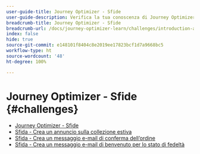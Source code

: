 ```yaml
---
user-guide-title: Journey Optimizer - Sfide
user-guide-description: Verifica la tua conoscenza di Journey Optimizer applicando ciò che hai imparato per risolvere i casi d’uso reali.
breadcrumb-title: Journey Optimizer - Sfide
breadcrumb-url: /docs/journey-optimizer-learn/challenges/introduction-and-prerequisites.html
index: false
hide: true
source-git-commit: e148101f8404c8e2019ee17823bcf1d7a9668bc5
workflow-type: ht
source-wordcount: '48'
ht-degree: 100%

---
```



# Journey Optimizer - Sfide {#challenges}

+ [Journey Optimizer - Sfide](/help/challenges/introduction-and-prerequisites.md)
+ [Sfida - Crea un annuncio sulla collezione estiva](/help/challenges/summer-collection-announcement-challenge.md)
+ [Sfida - Crea un messaggio e-mail di conferma dell’ordine](/help/challenges/order-confirmation-challenge.md)
+ [Sfida - Crea un messaggio e-mail di benvenuto per lo stato di fedeltà](/help/challenges/loyalty-status-welcome-email-challenge.md)

